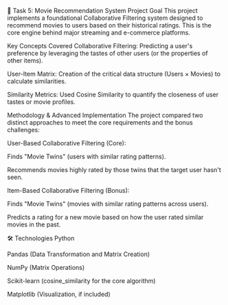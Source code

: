 🍿 Task 5: Movie Recommendation System
Project Goal
This project implements a foundational Collaborative Filtering system designed to recommend movies to users based on their historical ratings. This is the core engine behind major streaming and e-commerce platforms.

Key Concepts Covered
Collaborative Filtering: Predicting a user's preference by leveraging the tastes of other users (or the properties of other items).

User-Item Matrix: Creation of the critical data structure (Users × Movies) to calculate similarities.

Similarity Metrics: Used Cosine Similarity to quantify the closeness of user tastes or movie profiles.

Methodology & Advanced Implementation
The project compared two distinct approaches to meet the core requirements and the bonus challenges:

User-Based Collaborative Filtering (Core):

Finds "Movie Twins" (users with similar rating patterns).

Recommends movies highly rated by those twins that the target user hasn't seen.

Item-Based Collaborative Filtering (Bonus):

Finds "Movie Twins" (movies with similar rating patterns across users).

Predicts a rating for a new movie based on how the user rated similar movies in the past.

🛠️ Technologies
Python

Pandas (Data Transformation and Matrix Creation)

NumPy (Matrix Operations)

Scikit-learn (cosine_similarity for the core algorithm)

Matplotlib (Visualization, if included)

